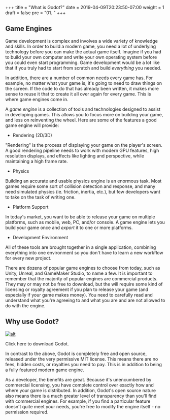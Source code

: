 +++
title = "What is Godot?"
date = 2019-04-09T20:23:50-07:00
weight = 1
draft = false
pre = "01. "
+++

## Game Engines

Game development is complex and involves a wide variety of knowledge and skills.
In order to build a modern game, you need a lot of underlying technology before
you can make the actual game itself. Imagine if you had to build your own
computer and write your own operating system before you could even start
programming. Game development would be a lot like that if you truly had to
start from scratch and build _everything_ you needed.

In addition, there are a number of common needs every game has. For example,
no matter what your game is, it's going to need to draw things on the screen.
If the code to do that has already been written, it makes more sense to reuse
it that to create it all over again for every game. This is where game engines
come in.

A _game engine_ is a collection of tools and technologies designed to assist in
developing games. This allows you to focus more on building your game,
and less on reinventing the wheel. Here are some of the features a good game
engine will provide:

* Rendering (2D/3D)

"Rendering" is the process of displaying your game on the player's screen. A
good rendering pipeline needs to work with modern GPU features, high resolution
displays, and effects like lighting and perspective, while maintaining a high
frame rate.

* Physics

Building an accurate and usable physics engine is an enormous task. Most games
require some sort of collision detection and response, and many need simulated
physics (ie. friction, inertia, etc.), but few developers want to take on the
task of writing one.

* Platform Support

In today's market, you want to be able to release your game on multiple platforms,
such as mobile, web, PC, and/or console. A game engine lets you build your game
once and _export_ it to one or more platforms.

* Development Environment

All of these tools are brought together in a single application, combining
everything into one environment so you don't have to learn a new workflow for
every new project.

There are dozens of popular game engines to choose from today, such as Unity,
Unreal, and GameMaker Studio, to name a few. It is important to remember that
the majority of popular engines are commercial products. They may or may not
be free to download, but the will require some kind of licensing or royalty
agreement if you plan to release your game (and especially if your game makes
money). You need to carefully read and understand what you're agreeing to and
what you are and are not allowed to do with the engine.

## Why use Godot?

[![alt](/godot_recipes/img/godot3_logo.png?width=250)](https://godotengine.org/)
<caption>Click here to download Godot.</caption>

In contrast to the above, Godot is completely free and open source, released
under the very permissive MIT license. This means there are no fees, hidden
costs, or royalties you need to pay. This is in addition to being a fully
featured modern game engine.

As a developer, the benefits are great. Because it's unencumbered by commercial
licensing, you have complete control over exactly how and where your game is
distributed. In addition, Godot's open source nature also means there is a much
greater level of transparency than you'll find with commercial engines. For
example, if you find a particular feature doesn't quite meet your needs, you're
free to modify the engine itself - no permission required.
